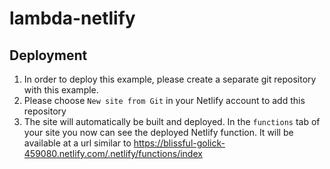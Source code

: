 # lambda-netlify

## Deployment

1. In order to deploy this example, please create a separate git repository with this example.
2. Please choose `New site from Git` in your Netlify account to add this repository 
3. The site will automatically be built and deployed. In the `functions` tab of your site you now can see the deployed Netlify function. It will be available at a url similar to https://blissful-golick-459080.netlify.com/.netlify/functions/index
